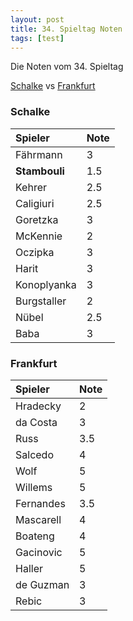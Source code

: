 ```yaml
---
layout: post
title: 34. Spieltag Noten
tags: [test]
---
```


Die Noten vom 34. Spieltag

[Schalke](#Schalke)  vs [Frankfurt](#Frankfurt)

### <a id="Schalke"></a>Schalke

| Spieler | Note |
| :------ |:--- |
| Fährmann | 3 |
| **Stambouli** | 1.5 |
| Kehrer | 2.5 |
| Caligiuri | 2.5 |
| Goretzka | 3 |
| McKennie | 2 |
| Oczipka | 3 |
| Harit | 3 |
| Konoplyanka | 3 |
| Burgstaller| 2 |
| Nübel | 2.5 | 
| Baba | 3 |

### <a id="Frankfurt"></a>Frankfurt

| Spieler | Note |
| :------ |:--- |
| Hradecky | 2 |
| da Costa | 3 |
| Russ | 3.5 |
| Salcedo | 4 |
| Wolf | 5 |
| Willems | 5 |
| Fernandes | 3.5 |
| Mascarell | 4 |
| Boateng | 4 |
| Gacinovic| 5 |
| Haller | 5 | 
| de Guzman | 3 |
| Rebic | 3 |
